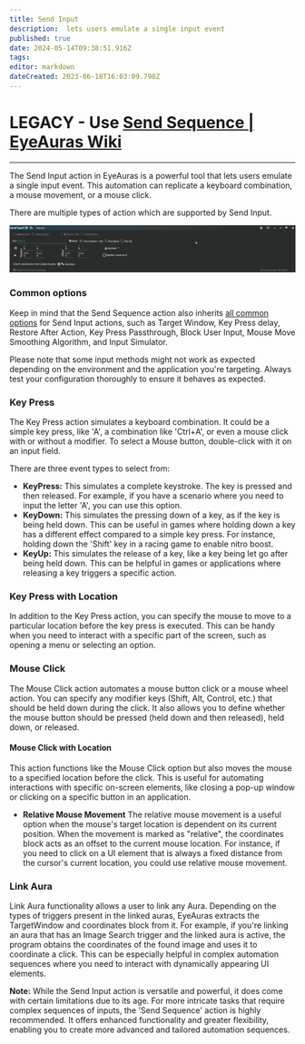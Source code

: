 ```yaml
---
title: Send Input
description:  lets users emulate a single input event
published: true
date: 2024-05-14T09:38:51.916Z
tags: 
editor: markdown
dateCreated: 2023-06-18T16:03:09.798Z
---
```


# LEGACY - Use [Send Sequence | EyeAuras Wiki](https://wiki.eyeauras.net/en/actions/sendinput/send-sequence)

---

The Send Input action in EyeAuras is a powerful tool that lets users emulate a single input event. This automation can replicate a keyboard combination, a mouse movement, or a mouse click.

There are multiple types of action which are supported by Send Input.

![](/eyeauras_vkyrrjgchm.png)

### Common options

Keep in mind that the Send Sequence action also inherits [all common options](/en/actions/sendinput/options) for Send Input actions, such as Target Window, Key Press delay, Restore After Action, Key Press Passthrough, Block User Input, Mouse Move Smoothing Algorithm, and Input Simulator.

Please note that some input methods might not work as expected depending on the environment and the application you're targeting. Always test your configuration thoroughly to ensure it behaves as expected.

### **Key Press** 

The Key Press action simulates a keyboard combination. It could be a simple key press, like 'A', a combination like 'Ctrl+A', or even a mouse click with or without a modifier. To select a Mouse button, double-click with it on an input field.

There are three event types to select from:

-   **KeyPress:** This simulates a complete keystroke. The key is pressed and then released. For example, if you have a scenario where you need to input the letter 'A', you can use this option.
-   **KeyDown:** This simulates the pressing down of a key, as if the key is being held down. This can be useful in games where holding down a key has a different effect compared to a simple key press. For instance, holding down the 'Shift' key in a racing game to enable nitro boost.
-   **KeyUp:** This simulates the release of a key, like a key being let go after being held down. This can be helpful in games or applications where releasing a key triggers a specific action.

### **Key Press with Location**

In addition to the Key Press action, you can specify the mouse to move to a particular location before the key press is executed. This can be handy when you need to interact with a specific part of the screen, such as opening a menu or selecting an option.

### **Mouse Click**

The Mouse Click action automates a mouse button click or a mouse wheel action. You can specify any modifier keys (Shift, Alt, Control, etc.) that should be held down during the click. It also allows you to define whether the mouse button should be pressed (held down and then released), held down, or released.

#### **Mouse Click with Location**

This action functions like the Mouse Click option but also moves the mouse to a specified location before the click. This is useful for automating interactions with specific on-screen elements, like closing a pop-up window or clicking on a specific button in an application.

-   **Relative Mouse Movement** The relative mouse movement is a useful option when the mouse's target location is dependent on its current position. When the movement is marked as "relative", the coordinates block acts as an offset to the current mouse location. For instance, if you need to click on a UI element that is always a fixed distance from the cursor's current location, you could use relative mouse movement.

### **Link Aura**

Link Aura functionality allows a user to link any Aura. Depending on the types of triggers present in the linked auras, EyeAuras extracts the TargetWindow and coordinates block from it. For example, if you're linking an aura that has an Image Search trigger and the linked aura is active, the program obtains the coordinates of the found image and uses it to coordinate a click. This can be especially helpful in complex automation sequences where you need to interact with dynamically appearing UI elements. 

**Note:** While the Send Input action is versatile and powerful, it does come with certain limitations due to its age. For more intricate tasks that require complex sequences of inputs, the 'Send Sequence' action is highly recommended. It offers enhanced functionality and greater flexibility, enabling you to create more advanced and tailored automation sequences.